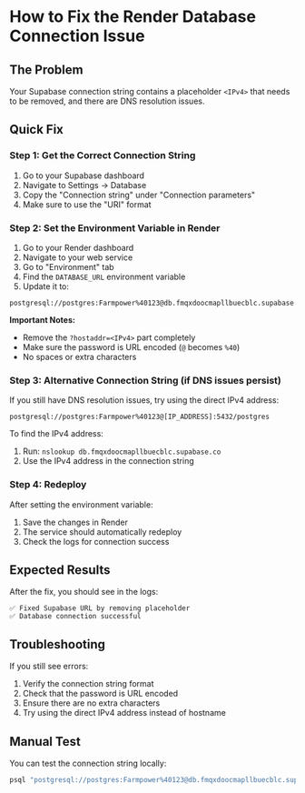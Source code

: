 # How to Fix the Render Database Connection Issue

## The Problem
Your Supabase connection string contains a placeholder `<IPv4>` that needs to be removed, and there are DNS resolution issues.

## Quick Fix

### Step 1: Get the Correct Connection String
1. Go to your Supabase dashboard
2. Navigate to Settings → Database
3. Copy the "Connection string" under "Connection parameters"
4. Make sure to use the "URI" format

### Step 2: Set the Environment Variable in Render
1. Go to your Render dashboard
2. Navigate to your web service
3. Go to "Environment" tab
4. Find the `DATABASE_URL` environment variable
5. Update it to:

```
postgresql://postgres:Farmpower%40123@db.fmqxdoocmapllbuecblc.supabase.co:5432/postgres
```

**Important Notes:**
- Remove the `?hostaddr=<IPv4>` part completely
- Make sure the password is URL encoded (`@` becomes `%40`)
- No spaces or extra characters

### Step 3: Alternative Connection String (if DNS issues persist)
If you still have DNS resolution issues, try using the direct IPv4 address:

```
postgresql://postgres:Farmpower%40123@[IP_ADDRESS]:5432/postgres
```

To find the IPv4 address:
1. Run: `nslookup db.fmqxdoocmapllbuecblc.supabase.co`
2. Use the IPv4 address in the connection string

### Step 4: Redeploy
After setting the environment variable:
1. Save the changes in Render
2. The service should automatically redeploy
3. Check the logs for connection success

## Expected Results
After the fix, you should see in the logs:
```
✅ Fixed Supabase URL by removing placeholder
✅ Database connection successful
```

## Troubleshooting
If you still see errors:
1. Verify the connection string format
2. Check that the password is URL encoded
3. Ensure there are no extra characters
4. Try using the direct IPv4 address instead of hostname

## Manual Test
You can test the connection string locally:
```bash
psql "postgresql://postgres:Farmpower%40123@db.fmqxdoocmapllbuecblc.supabase.co:5432/postgres"
```
